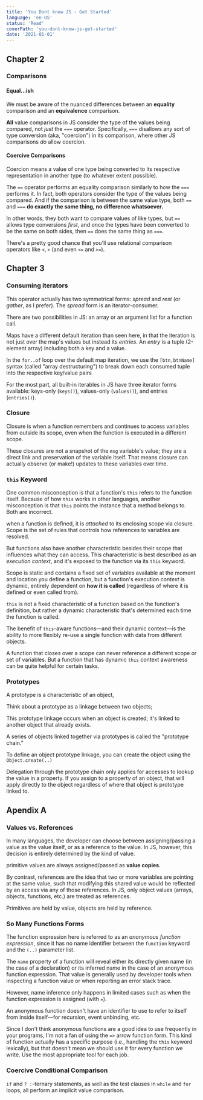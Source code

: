 ```yaml
---
title: 'You Dont know JS - Get Started'
language: 'en-US'
status: 'Read'
coverPath: 'you-dont-know-js-get-started'
date: '2021-01-01'
---
```


## Chapter 2

### Comparisons

#### Equal...ish

We must be aware of the nuanced differences between an **equality** comparison and an **equivalence** comparison.

**All** value comparisons in JS consider the type of the values being compared, not *just* the `===` operator. Specifically, `===` disallows any sort of type conversion (aka, "coercion") in its comparison, where other JS comparisons *do* allow coercion.

#### Coercive Comparisons

Coercion means a value of one type being converted to its respective representation in another type (to whatever extent possible).

The `==` operator performs an equality comparison similarly to how the `===` performs it. In fact, both operators consider the type of the values being compared. And if the comparison is between the same value type, both `==` and `===` **do exactly the same thing, no difference whatsoever.**

In other words, they both want to compare values of like types, but `==` allows type conversions *first*, and once the types have been converted to be the same on both sides, then `==` does the same thing as `===`.

There's a pretty good chance that you'll use relational comparison operators like `<`, `>` (and even `<=` and `>=`).

## Chapter 3

### Consuming iterators

This operator actually has two symmetrical forms: *spread* and *rest* (or *gather*, as I prefer). The *spread* form is an iterator-consumer.

There are two possibilities in JS: an array or an argument list for a function call.

Maps have a different default iteration than seen here, in that the iteration is not just over the map's values but instead its *entries*. An *entry* is a tuple (2-element array) including both a key and a value.

In the `for..of` loop over the default map iteration, we use the `[btn,btnName]` syntax (called "array destructuring") to break down each consumed tuple into the respective key/value pairs 

For the most part, all built-in iterables in JS have three iterator forms available: keys-only (`keys()`), values-only (`values()`), and entries (`entries()`).

### Closure

Closure is when a function remembers and continues to access variables from outside its scope, even when the function is executed in a different scope.

These closures are not a snapshot of the `msg` variable's value; they are a direct link and preservation of the variable itself. That means closure can actually observe (or make!) updates to these variables over time.

### `this` Keyword

One common misconception is that a function's `this` refers to the function itself. Because of how `this` works in other languages, another misconception is that `this` points the instance that a method belongs to. Both are incorrect.

when a function is defined, it is *attached* to its enclosing scope via closure. Scope is the set of rules that controls how references to variables are resolved.

But functions also have another characteristic besides their scope that influences what they can access. This characteristic is best described as an *execution context*, and it's exposed to the function via its `this` keyword.

Scope is static and contains a fixed set of variables available at the moment and location you define a function, but a function's execution *context* is dynamic, entirely dependent on **how it is called** (regardless of where it is defined or even called from).

`this` is not a fixed characteristic of a function based on the function's definition, but rather a dynamic characteristic that's determined each time the function is called.

The benefit of `this`-aware functions—and their dynamic context—is the ability to more flexibly re-use a single function with data from different objects.

A function that closes over a scope can never reference a different scope or set of variables. But a function that has dynamic `this` context awareness can be quite helpful for certain tasks.

### Prototypes

A prototype is a characteristic of an object,

Think about a prototype as a linkage between two objects;

This prototype linkage occurs when an object is created; it's linked to another object that already exists.

A series of objects linked together via prototypes is called the "prototype chain."

To define an object prototype linkage, you can create the object using the `Object.create(..)`

Delegation through the prototype chain only applies for accesses to lookup the value in a property. If you assign to a property of an object, that will apply directly to the object regardless of where that object is prototype linked to.

## Apendix A

### Values vs. References

In many languages, the developer can choose between assigning/passing a value as the value itself, or as a reference to the value. In JS, however, this decision is entirely determined by the kind of value. 

primitive values are always assigned/passed as **value copies**.

By contrast, references are the idea that two or more variables are pointing at the same value, such that modifying this shared value would be reflected by an access via any of those references. In JS, only object values (arrays, objects, functions, etc.) are treated as references.

 Primitives are held by value, objects are held by reference. 

### So Many Functions Forms

The function expression here is referred to as an *anonymous function expression*, since it has no name identifier between the `function` keyword and the `(..)` parameter list.

The `name` property of a function will reveal either its directly given name (in the case of a declaration) or its inferred name in the case of an anonymous function expression. That value is generally used by developer tools when inspecting a function value or when reporting an error stack trace.

However, name inference only happens in limited cases such as when the function expression is assigned (with `=`).

An anonymous function doesn't have an identifier to use to refer to itself from inside itself—for recursion, event unbinding, etc.

Since I don't think anonymous functions are a good idea to use frequently in your programs, I'm not a fan of using the `=>` arrow function form. This kind of function actually has a specific purpose (i.e., handling the `this` keyword lexically), but that doesn't mean we should use it for every function we write. Use the most appropriate tool for each job.

### Coercive Conditional Comparison

`if` and `? :`-ternary statements, as well as the test clauses in `while` and `for` loops, all perform an implicit value comparison.



